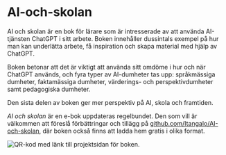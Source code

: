 # AI-och-skolan
AI och skolan är en bok för lärare som är intresserade av att använda AI-tjänsten ChatGPT i sitt arbete. Boken innehåller dussintals exempel på hur man kan underlätta arbete, få inspiration och skapa material med hjälp av ChatGPT.

Boken betonar att det är viktigt att använda sitt omdöme i hur och när ChatGPT används, och fyra typer av AI-dumheter tas upp: språkmässiga dumheter, faktamässiga dumheter, värderings- och perspektivdumheter samt pedagogiska dumheter.

Den sista delen av boken ger mer perspektiv på AI, skola och framtiden.

_AI och skolan_ är en e-bok uppdateras regelbundet. Den som vill är välkommen att föreslå förbättringar och tillägg på [github.com/Itangalo/AI-och-skolan][1], där boken också finns att ladda hem gratis i olika format.

![QR-kod med länk till projektsidan för boken.][image-1]

[1]:	https://github.com/Itangalo/AI-och-skolan

[image-1]:	https://user-images.githubusercontent.com/262940/212624798-54e824c6-545c-4aea-a586-c0a86e87e63d.png